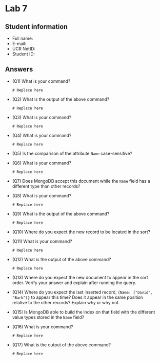 # Lab 7

## Student information

* Full name:
* E-mail:
* UCR NetID:
* Student ID:

## Answers

* (Q1) What is your command?

    ```shell
    # Replace here
    ```

* (Q2) What is the output of the above command?

    ```text
    # Replace here
    ```

* (Q3) What is your command?

    ```shell
    # Replace here
    ```

* (Q4) What is your command?

    ```shell
    # Replace here
    ```

* (Q5) Is the comparison of the attribute `Name` case-sensitive?


* (Q6) What is your command?

    ```shell
    # Replace here
    ```

* (Q7) Does MongoDB accept this document while the `Name` field has a different type than other records?


* (Q8) What is your command?

    ```shell
    # Replace here
    ```

* (Q9) What is the output of the above command?

    ```text
    # Replace here
    ```

* (Q10) Where do you expect the new record to be located in the sort?


* (Q11) What is your command?

    ```shell
    # Replace here
    ```

* (Q12) What is the output of the above command?

    ```text
    # Replace here
    ```

* (Q13) Where do you expect the new document to appear in the sort order. Verify your answer and explain after running the query.


* (Q14) Where do you expect the last inserted record, `{Name: ["David", "Bark"]}` to appear this time? Does it appear in the same position relative to the other records? Explain why or why not.


* (Q15) Is MongoDB able to build the index on that field with the different value types stored in the `Name` field?


* (Q16) What is your command?

    ```shell
    # Replace here
    ```

* (Q17) What is the output of the above command?

    ```text
    # Replace here
    ```
